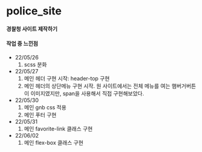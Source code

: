 # police_site
 <h4>경찰청 사이트 제작하기</h4>
 <h4>작업 중 느낀점</h4>
 <ul>
   <li>22/05/26
     <ol>
       <li>scss 분화</li>
     </ol>
   </li>
   <li>22/05/27
     <ol>
       <li>메인 헤더 구현 시작: header-top 구현</li>
       <li>메인 헤더의 상단메뉴 구현 시작. 원 사이트에서는 전체 메뉴를 여는 햄버거버튼이 이미지였지만, span을 사용해서 직접 구현해보았다.</li>
     </ol>
   </li>
   <li>22/05/30
     <ol>
       <li>메인 gnb css 적용</li>
       <li>메인 푸터 구현</li>
     </ol>
   </li>
   <li>22/05/31
     <ol>
       <li>메인 favorite-link 클래스 구현</li>
     </ol>
   </li>
   <li>22/06/02
     <ol>
       <li>메인 flex-box 클래스 구현</li>
     </ol>
   </li>
 </ul>

